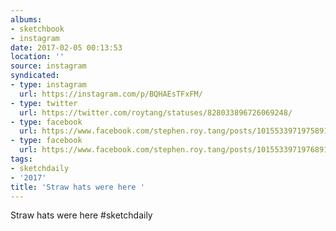 ```yaml
---
albums:
- sketchbook
- instagram
date: 2017-02-05 00:13:53
location: ''
source: instagram
syndicated:
- type: instagram
  url: https://instagram.com/p/BQHAEsTFxFM/
- type: twitter
  url: https://twitter.com/roytang/statuses/828033896726069248/
- type: facebook
  url: https://www.facebook.com/stephen.roy.tang/posts/10155339719758912:0
- type: facebook
  url: https://www.facebook.com/stephen.roy.tang/posts/10155339719768912
tags:
- sketchdaily
- '2017'
title: 'Straw hats were here '
---
```


Straw hats were here #sketchdaily